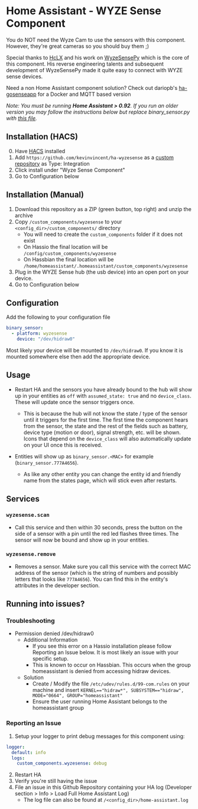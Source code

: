 # Home Assistant - WYZE Sense Component
You do NOT need the Wyze Cam to use the sensors with this component. However, they're great cameras so you should buy them ;)

Special thanks to [HcLX](https://hclxing.wordpress.com) and his work on [WyzeSensePy](https://github.com/HclX/WyzeSensePy) which is the core of this component. His reverse engineering talents and subsequent development of WyzeSensePy made it quite easy to connect with WYZE sense devices.

Need a non Home Assistant component solution? Check out dariopb's [ha-gosenseapp](https://github.com/dariopb/ha-gosenseapp) for a Docker and MQTT based version

*Note: You must be running **Home Assistant > 0.92**. If you run an older version you may follow the instructions below but replace binary_sensor.py with [this file](https://gist.github.com/kevinvincent/375a063723ecd8b0b06943e3d28ebc93).*

## Installation (HACS)
0. Have [HACS](https://custom-components.github.io/hacs/installation/manual/) installed
1. Add `https://github.com/kevinvincent/ha-wyzesense` as a [custom repository](https://custom-components.github.io/hacs/usage/settings/#add-custom-repositories) as Type: Integration
2. Click install under "Wyze Sense Component"
3. Go to Configuration below

## Installation (Manual)
1. Download this repository as a ZIP (green button, top right) and unzip the archive
2. Copy `/custom_components/wyzesense` to your `<config_dir>/custom_components/` directory
   * You will need to create the `custom_components` folder if it does not exist
   * On Hassio the final location will be `/config/custom_components/wyzesense`
   * On Hassbian the final location will be `/home/homeassistant/.homeassistant/custom_components/wyzesense`
3. Plug in the WYZE Sense hub (the usb device) into an open port on your device.
4. Go to Configuration below

## Configuration
Add the following to your configuration file

```yaml
binary_sensor:
  - platform: wyzesense
    device: "/dev/hidraw0"
```
Most likely your device will be mounted to `/dev/hidraw0`. If you know it is mounted somewhere else then add the appropriate device.

## Usage
* Restart HA and the sensors you have already bound to the hub will show up in your entities as `off` with `assumed_state: true` and no `device_class`. These will update once the sensor triggers once.
  * This is because the hub will not know the state / type of the sensor until it triggers for the first time. The first time the component hears from the sensor, the state and the rest of the fields such as battery, device type (motion or door), signal strength, etc. will be shown. Icons that depend on the `device_class` will also automatically update on your UI once this is received.

* Entities will show up as `binary_sensor.<MAC>` for example (`binary_sensor.777A4656`).
  * As like any other entity you can change the entity id and friendly name from the states page, which will stick even after restarts.

## Services
### `wyzesense.scan`
* Call this service and then within 30 seconds, press the button on the side of a sensor with a pin until the red led flashes three times. The sensor will now be bound and show up in your entities.

### `wyzesense.remove`
* Removes a sensor. Make sure you call this service with the correct MAC address of the sensor (which is the string of numbers and possibly letters that looks like `777A4656`). You can find this in the entity's attributes in the developer section.

## Running into issues?

### Troubleshooting
* Permission denied /dev/hidraw0
  * Additional Information
    * If you see this error on a Hassio installation please follow Reporting an Issue below. It is most likely an issue with your specific setup.
    * This is known to occur on Hassbian. This occurs when the group homeassistant is denied from accessing hidraw devices.
  * Solution
    * Create / Modify the file `/etc/udev/rules.d/99-com.rules` on your machine and insert `KERNEL=="hidraw*", SUBSYSTEM=="hidraw", MODE="0664", GROUP="homeassistant"`
    * Ensure the user running Home Assistant belongs to the homeassistant group

### Reporting an Issue
1. Setup your logger to print debug messages for this component using:
```yaml
logger:
  default: info
  logs:
    custom_components.wyzesense: debug
```
2. Restart HA
3. Verify you're still having the issue
4. File an issue in this Github Repository containing your HA log (Developer section > Info > Load Full Home Assistant Log)
   * The log file can also be found at `/<config_dir>/home-assistant.log`
